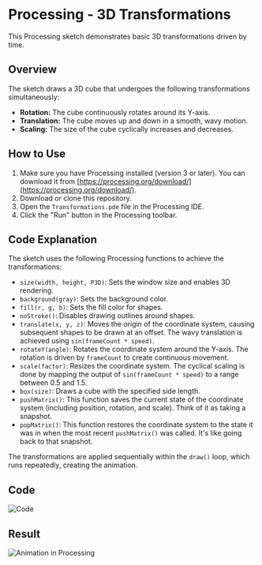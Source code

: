 # Processing - 3D Transformations

This Processing sketch demonstrates basic 3D transformations driven by time.

## Overview

The sketch draws a 3D cube that undergoes the following transformations simultaneously:

- **Rotation:** The cube continuously rotates around its Y-axis.
- **Translation:** The cube moves up and down in a smooth, wavy motion.
- **Scaling:** The size of the cube cyclically increases and decreases.

## How to Use

1. Make sure you have Processing installed (version 3 or later). You can download it from [https://processing.org/download/](https://processing.org/download/).
2. Download or clone this repository.
3. Open the `Transformations.pde` file in the Processing IDE.
4. Click the "Run" button in the Processing toolbar.

## Code Explanation

The sketch uses the following Processing functions to achieve the transformations:

- `size(width, height, P3D)`: Sets the window size and enables 3D rendering.
- `background(gray)`: Sets the background color.
- `fill(r, g, b)`: Sets the fill color for shapes.
- `noStroke()`: Disables drawing outlines around shapes.
- `translate(x, y, z)`: Moves the origin of the coordinate system, causing subsequent shapes to be drawn at an offset. The wavy translation is achieved using `sin(frameCount * speed)`.
- `rotateY(angle)`: Rotates the coordinate system around the Y-axis. The rotation is driven by `frameCount` to create continuous movement.
- `scale(factor)`: Resizes the coordinate system. The cyclical scaling is done by mapping the output of `sin(frameCount * speed)` to a range between 0.5 and 1.5.
- `box(size)`: Draws a cube with the specified side length.
- `pushMatrix()`: This function saves the current state of the coordinate system (including position, rotation, and scale). Think of it as taking a snapshot.
- `popMatrix()`: This function restores the coordinate system to the state it was in when the most recent `pushMatrix()` was called. It's like going back to that snapshot.

The transformations are applied sequentially within the `draw()` loop, which runs repeatedly, creating the animation.

## Code

![Code](https://i.imgur.com/dVEqL0d.png)

## Result

![Animation in Processing](https://i.imgur.com/vunil1F.gif)
